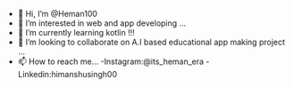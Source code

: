 - 👋 Hi, I’m @Heman100
- 👀 I’m interested in web and app developing ...
- 🌱 I’m currently learning kotlin !!!  
- 💞️ I’m looking to collaborate on A.I based educational app making project ...
- 📫 How to reach me...
-Instagram:@its_heman_era
-Linkedin:himanshusingh00

<!---
Heman100/Heman100 is a ✨ special ✨ repository because its `README.md` (this file) appears on your GitHub profile.
You can click the Preview link to take a look at your changes.
--->
